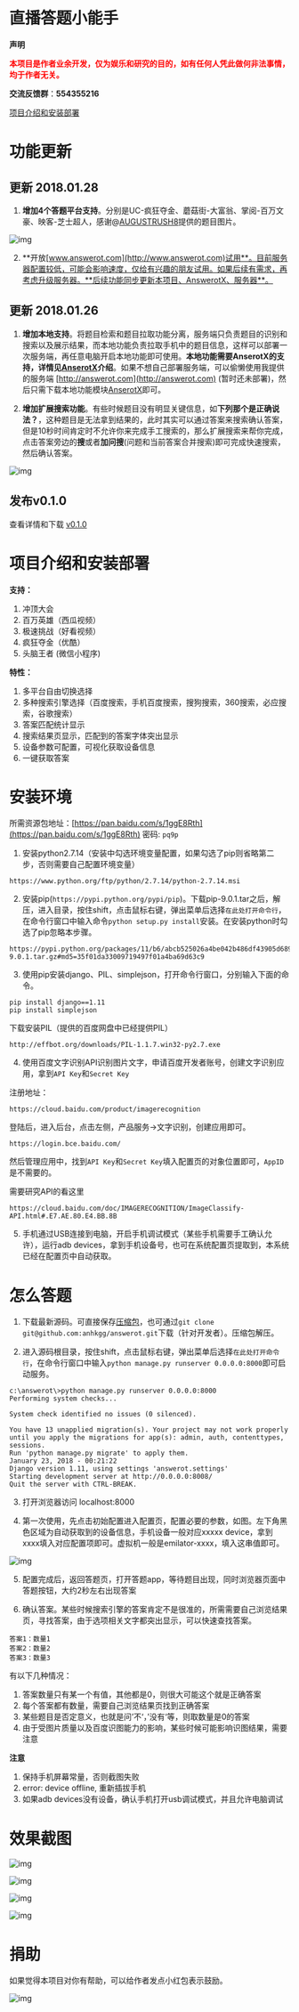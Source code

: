 # 直播答题小能手

**声明**

<font color="red"><b>本项目是作者业余开发，仅为娱乐和研究的目的，如有任何人凭此做何非法事情，均于作者无关。</b></font>

**交流反馈群**：**554355216**

[项目介绍和安装部署](#INSTALL)

# 功能更新

## 更新 2018.01.28

1. **增加4个答题平台支持**。分别是UC-疯狂夺金、蘑菇街-大富翁、掌阅-百万文豪、映客-芝士超人，感谢@[AUGUSTRUSH8](https://github.com/AUGUSTRUSH8)提供的题目图片。

![img](https://wx4.sinaimg.cn/mw1024/006mu4nKly1fnwsb04cklj30op069aac.jpg)

2. **开放[www.answerot.com](http://www.answerot.com)试用**。目前服务器配置较低，可能会影响速度，仅给有兴趣的朋友试用。如果后续有需求，再考虑升级服务器。**后续功能同步更新本项目、AnswerotX、服务器**。

## 更新 2018.01.26

1. **增加本地支持**。将题目检索和题目拉取功能分离，服务端只负责题目的识别和搜索以及展示结果，而本地功能负责拉取手机中的题目信息，这样可以部署一次服务端，再任意电脑开启本地功能即可使用。**本地功能需要AnserotX的支持，详情见[AnserotX](https://github.com/anhkgg/answerotx)介绍**。如果不想自己部署服务端，可以偷懒使用我提供的服务端 [http://answerot.com](http://answerot.com) (暂时还未部署)，然后只需下载本地功能模块[AnserotX](https://github.com/anhkgg/answerotx)即可。

2. **增加扩展搜索功能**。有些时候题目没有明显关键信息，如**下列那个是正确说法？**，这种题目是无法拿到结果的，此时其实可以通过答案来搜索确认答案，但是10秒时间肯定时不允许你来完成手工搜索的，那么扩展搜索来帮你完成，点击答案旁边的**搜**或者**加问搜**(问题和当前答案合并搜索)即可完成快速搜索，然后确认答案。

![img](https://wx3.sinaimg.cn/mw1024/006mu4nKly1fntxece40zj30m205yjrn.jpg)

## 发布v0.1.0

查看详情和下载 [v0.1.0](https://github.com/anhkgg/answerot/releases/tag/v0.1.0)

<h1 id='INSTALL'>项目介绍和安装部署</h1>

**支持：**
1. 冲顶大会
2. 百万英雄（西瓜视频）
3. 极速挑战（好看视频）
4. 疯狂夺金（优酷）
5. 头脑王者 (微信小程序)

**特性：**
1. 多平台自由切换选择
2. 多种搜索引擎选择（百度搜索，手机百度搜索，搜狗搜索，360搜索，必应搜索，谷歌搜索）
3. 答案匹配统计显示
4. 搜索结果页显示，匹配到的答案字体突出显示
5. 设备参数可配置，可视化获取设备信息
6. 一键获取答案

# 安装环境

所需资源包地址：[https://pan.baidu.com/s/1ggE8Rth](https://pan.baidu.com/s/1ggE8Rth) 密码: `pq9p`

1. 安装python2.7.14（安装中勾选环境变量配置，如果勾选了pip则省略第二步，否则需要自己配置环境变量）

```
https://www.python.org/ftp/python/2.7.14/python-2.7.14.msi
```

2. 安装pip(`https://pypi.python.org/pypi/pip`)。下载pip-9.0.1.tar之后，解压，进入目录，按住shift，点击鼠标右键，弹出菜单后选择`在此处打开命令行`，在命令行窗口中输入命令`python setup.py install`安装。在安装python时勾选了pip忽略本步骤。

```
https://pypi.python.org/packages/11/b6/abcb525026a4be042b486df43905d6893fb04f05aac21c32c638e939e447/pip-9.0.1.tar.gz#md5=35f01da33009719497f01a4ba69d63c9
```
3. 使用pip安装django、PIL、simplejson，打开命令行窗口，分别输入下面的命令。

```
pip install django==1.11
pip install simplejson
```
下载安装PIL（提供的百度网盘中已经提供PIL）
```
http://effbot.org/downloads/PIL-1.1.7.win32-py2.7.exe
```

4. 使用百度文字识别API识别图片文字，申请百度开发者账号，创建文字识别应用，拿到`API Key`和`Secret Key`

注册地址：
```
https://cloud.baidu.com/product/imagerecognition
```

登陆后，进入后台，点击左侧，产品服务->文字识别，创建应用即可。

```
https://login.bce.baidu.com/
```

然后管理应用中，找到`API Key`和`Secret Key`填入配置页的对象位置即可，`AppID`是不需要的。


需要研究API的看这里
```
https://cloud.baidu.com/doc/IMAGERECOGNITION/ImageClassify-API.html#.E7.AE.80.E4.BB.8B
```

5. 手机通过USB连接到电脑，开启手机调试模式（某些手机需要手工确认允许），运行adb devices，拿到手机设备号，也可在系统配置页提取到，本系统已经在配置页中自动获取。

# 怎么答题

1. 下载最新源码。可直接保存[压缩包](https://github.com/anhkgg/answerot/archive/master.zip)，也可通过`git clone git@github.com:anhkgg/answerot.git`下载（针对开发者）。压缩包解压。

2. 进入源码根目录，按住shift，点击鼠标右键，弹出菜单后选择`在此处打开命令行`，在命令行窗口中输入`python manage.py runserver 0.0.0.0:8000`即可启动服务。

```
c:\answerot\>python manage.py runserver 0.0.0.0:8000
Performing system checks...

System check identified no issues (0 silenced).

You have 13 unapplied migration(s). Your project may not work properly until you apply the migrations for app(s): admin, auth, contenttypes, sessions.
Run 'python manage.py migrate' to apply them.
January 23, 2018 - 00:21:22
Django version 1.11, using settings 'answerot.settings'
Starting development server at http://0.0.0.0:8008/
Quit the server with CTRL-BREAK.
```

3. 打开浏览器访问 localhost:8000

4. 第一次使用，先点击初始配置进入配置页，配置必要的参数，如图。左下角黑色区域为自动获取到的设备信息，手机设备一般对应xxxxx device，拿到xxxx填入对应配置项即可。虚拟机一般是emilator-xxxx，填入这串值即可。

![img](screencap/config.png)

5. 配置完成后，返回答题页，打开答题app，等待题目出现，同时浏览器页面中答题按钮，大约2秒左右出现答案

6. 确认答案。某些时候搜索引擎的答案肯定不是很准的，所需需要自己浏览结果页，寻找答案，由于选项相关文字都突出显示，可以快速查找答案。

```
答案1：数量1
答案2：数量2
答案3：数量3
```

有以下几种情况：
1. 答案数量只有某一个有值，其他都是0，则很大可能这个就是正确答案
2. 每个答案都有数量，需要自己浏览结果页找到正确答案
3. 某些题目是否定意义，也就是问’不‘，’没有‘等，则取数量是0的答案
4. 由于受图片质量以及百度识图能力的影响，某些时候可能影响识图结果，需要注意

**注意**

1. 保持手机屏幕常量，否则截图失败
2. error: device offline, 重新插拔手机
3. 如果adb devices没有设备，确认手机打开usb调试模式，并且允许电脑调试

# 效果截图

![img](screencap/ans1.png)

![img](screencap/ans2.png)

![img](screencap/ans3.png)

![img](screencap/ans4.png)

# 捐助

如果觉得本项目对你有帮助，可以给作者发点小红包表示鼓励。

![img](wechatpay.png)